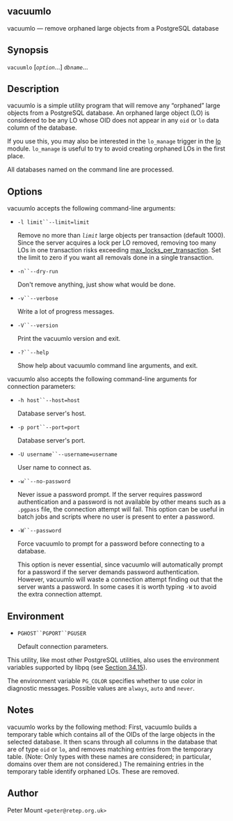 ## vacuumlo

vacuumlo — remove orphaned large objects from a PostgreSQL database

## Synopsis

`vacuumlo` \[*`option`*...] *`dbname`*...

## Description

vacuumlo is a simple utility program that will remove any “orphaned” large objects from a PostgreSQL database. An orphaned large object (LO) is considered to be any LO whose OID does not appear in any `oid` or `lo` data column of the database.

If you use this, you may also be interested in the `lo_manage` trigger in the [lo](lo.html "F.22. lo — manage large objects") module. `lo_manage` is useful to try to avoid creating orphaned LOs in the first place.

All databases named on the command line are processed.

## Options

vacuumlo accepts the following command-line arguments:

* `-l limit``--limit=limit`

    Remove no more than *`limit`* large objects per transaction (default 1000). Since the server acquires a lock per LO removed, removing too many LOs in one transaction risks exceeding [max\_locks\_per\_transaction](runtime-config-locks.html#GUC-MAX-LOCKS-PER-TRANSACTION). Set the limit to zero if you want all removals done in a single transaction.

* `-n``--dry-run`

    Don't remove anything, just show what would be done.

* `-v``--verbose`

    Write a lot of progress messages.

* `-V``--version`

    Print the vacuumlo version and exit.

* `-?``--help`

    Show help about vacuumlo command line arguments, and exit.

vacuumlo also accepts the following command-line arguments for connection parameters:

* `-h host``--host=host`

    Database server's host.

* `-p port``--port=port`

    Database server's port.

* `-U username``--username=username`

    User name to connect as.

* `-w``--no-password`

    Never issue a password prompt. If the server requires password authentication and a password is not available by other means such as a `.pgpass` file, the connection attempt will fail. This option can be useful in batch jobs and scripts where no user is present to enter a password.

* `-W``--password`

    Force vacuumlo to prompt for a password before connecting to a database.

    This option is never essential, since vacuumlo will automatically prompt for a password if the server demands password authentication. However, vacuumlo will waste a connection attempt finding out that the server wants a password. In some cases it is worth typing `-W` to avoid the extra connection attempt.

## Environment

* `PGHOST``PGPORT``PGUSER`

    Default connection parameters.

This utility, like most other PostgreSQL utilities, also uses the environment variables supported by libpq (see [Section 34.15](libpq-envars.html "34.15. Environment Variables")).

The environment variable `PG_COLOR` specifies whether to use color in diagnostic messages. Possible values are `always`, `auto` and `never`.

## Notes

vacuumlo works by the following method: First, vacuumlo builds a temporary table which contains all of the OIDs of the large objects in the selected database. It then scans through all columns in the database that are of type `oid` or `lo`, and removes matching entries from the temporary table. (Note: Only types with these names are considered; in particular, domains over them are not considered.) The remaining entries in the temporary table identify orphaned LOs. These are removed.

## Author

Peter Mount `<peter@retep.org.uk>`